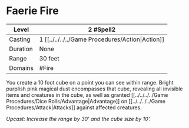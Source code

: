 # Faerie Fire

| Level    | 2 #Spell2                                        |
| -------- | ------------------------------------------------ |
| Casting  | 1 [[../../../../Game Procedures/Action\|Action]] |
| Duration | None                                             |
| Range    | 30 feet                                          |
| Domains  | #Fire                                            |

You create a 10 foot cube on a point you can see within range. Bright purplish pink magical dust encompasses that cube, revealing all invisible items and creatures in the cube, as well as granted [[../../../../Game Procedures/Dice Rolls/Advantage|Advantage]] on [[../../../../Game Procedures/Attack|Attacks]] against affected creatures.

*Upcast: Increase the range by 30' and the cube size by 10'.*